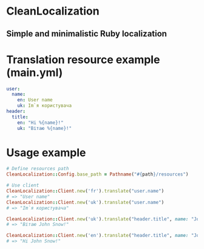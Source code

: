 # CleanLocalization
## Simple and minimalistic Ruby localization

# Translation resource example (main.yml)

```yaml
user:
  name: 
    en: User name
    uk: Im`я користувача
header:
  title:
    en: "Hi %{name}!"  
    uk: "Вітаю %{name}!"  
```

# Usage example
```ruby
# Define resources path
CleanLocalization::Config.base_path = Pathname("#{path}/resources")

# Use client
CleanLocalization::Client.new('fr').translate("user.name")
# => "User name"
CleanLocalization::Client.new('uk').translate("user.name")
# => "Im`я користувача"

CleanLocalization::Client.new('uk').translate("header.title", name: "John Snow")
# => "Вітаю John Snow!"

CleanLocalization::Client.new('en').translate("header.title", name: "John Snow")
# => "Hi John Snow!"

```
